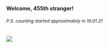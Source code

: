 #### Welcome, 455th stranger!

###### <sup>P.S. counting started approximately in 10.01.21</sup>

<img src="https://kraftwerk28.pp.ua/vcnt.png"></img>
